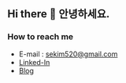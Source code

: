 ## Hi there 👋 안녕하세요.

### How to reach me
- E-mail : sekim520@gmail.com
- [Linked-In](https://www.linkedin.com/in/%EC%84%B1%EC%9D%80-%EA%B9%80-574373273/)
- [Blog](https://improvising.tistory.com/)

<!--
**i-mprovising/i-mprovising** is a ✨ _special_ ✨ repository because its `README.md` (this file) appears on your GitHub profile.

Here are some ideas to get you started:

- 🔭 I’m currently working on ...
- 🌱 I’m currently learning ...
- 👯 I’m looking to collaborate on ...
- 🤔 I’m looking for help with ...
- 💬 Ask me about ...
- 📫 How to reach me: ...
- 😄 Pronouns: ...
- ⚡ Fun fact: ...
-->

